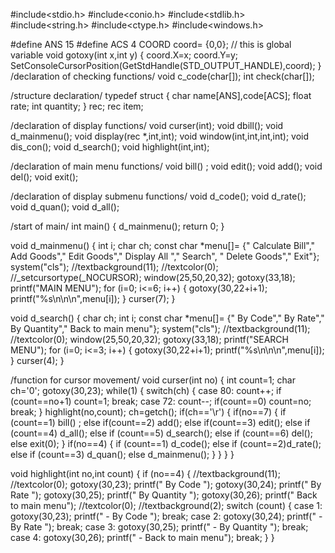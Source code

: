 #include<stdio.h>
#include<conio.h>
#include<stdlib.h>
#include<string.h>
#include<ctype.h>
#include<windows.h>

#define ANS 15
#define ACS 4
COORD coord= {0,0}; // this is global variable
void gotoxy(int x,int y)
{
    coord.X=x;
    coord.Y=y;
    SetConsoleCursorPosition(GetStdHandle(STD_OUTPUT_HANDLE),coord);
}
/declaration of checking functions/
void c_code(char[]);
int check(char[]);

/structure declaration/
typedef struct
{
    char name[ANS],code[ACS];
    float rate;
    int quantity;
} rec;
rec item;

/declaration of display functions/
void curser(int);
void dbill();
void d_mainmenu();
void display(rec *,int,int);
void window(int,int,int,int);
void dis_con();
void d_search();
void highlight(int,int);

/declaration of main menu functions/
void bill() ;
void edit();
void add();
void del();
void exit();

/declaration of display submenu functions/
void d_code();
void d_rate();
void d_quan();
void d_all();

/start of main/
int main()
{
    d_mainmenu();
    return 0;
}

void d_mainmenu()
{
    int i;
    char ch;
    const char *menu[]= {"   Calculate Bill","   Add Goods","   Edit Goods","   Display All ","   Search", "   Delete Goods","   Exit"};
    system("cls");
//textbackground(11);
//textcolor(0);
//_setcursortype(_NOCURSOR);
    window(25,50,20,32);
    gotoxy(33,18);
    printf("MAIN MENU");
    for (i=0; i<=6; i++)
    {
        gotoxy(30,22+i+1);
        printf("%s\n\n\n",menu[i]);
    }
    curser(7);
}

void d_search()
{
    char ch;
    int i;
    const char *menu[]= {"   By Code","   By Rate","   By Quantity","   Back to main menu"};
    system("cls");
//textbackground(11);
//textcolor(0);
    window(25,50,20,32);
    gotoxy(33,18);
    printf("SEARCH MENU");
    for (i=0; i<=3; i++)
    {
        gotoxy(30,22+i+1);
        printf("%s\n\n\n",menu[i]);
    }
    curser(4);
}

/function for cursor movement/
void curser(int no)
{
    int count=1;
    char ch='0';
    gotoxy(30,23);
    while(1)
    {
        switch(ch)
        {
        case 80:
            count++;
            if (count==no+1) count=1;
            break;
        case 72:
            count--;
            if(count==0) count=no;
            break;
        }
        highlight(no,count);
        ch=getch();
        if(ch=='\r')
        {
            if(no==7)
            {
                if (count==1) bill() ;
                else if(count==2) add();
                else if(count==3) edit();
                else if (count==4) d_all();
                else if (count==5) d_search();
                else if (count==6) del();
                else   exit(0);
            }
            if(no==4)
            {
                if (count==1) d_code();
                else if (count==2)d_rate();
                else if (count==3) d_quan();
                else d_mainmenu();
            }
        }
    }
}

void highlight(int no,int count)
{
    if (no==4)
    {
        //textbackground(11);
        //textcolor(0);
        gotoxy(30,23);
        printf("   By Code          ");
        gotoxy(30,24);
        printf("   By Rate          ");
        gotoxy(30,25);
        printf("   By Quantity      ");
        gotoxy(30,26);
        printf("   Back to main menu");
        //textcolor(0);
        //textbackground(2);
        switch (count)
        {
        case 1:
            gotoxy(30,23);
            printf(" - By Code          ");
            break;
        case 2:
            gotoxy(30,24);
            printf(" - By Rate          ");
            break;
        case 3:
            gotoxy(30,25);
            printf(" - By Quantity      ");
            break;
        case 4:
            gotoxy(30,26);
            printf(" - Back to main menu");
            break;
        }
    }

